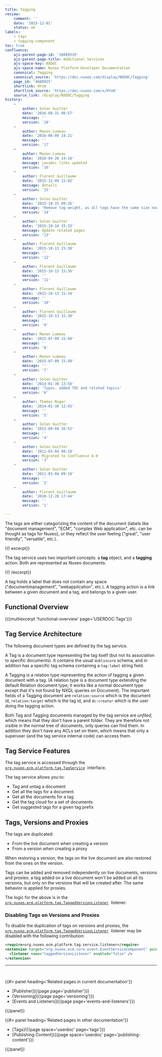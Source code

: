 ```yaml
---
title: Tagging
review:
    comment: ''
    date: '2015-12-01'
    status: ok
labels:
    - tags
    - tagging-component
toc: true
confluence:
    ajs-parent-page-id: '16089319'
    ajs-parent-page-title: Additional Services
    ajs-space-key: NXDOC
    ajs-space-name: Nuxeo Platform Developer Documentation
    canonical: Tagging
    canonical_source: 'https://doc.nuxeo.com/display/NXDOC/Tagging'
    page_id: '4688925'
    shortlink: HYxH
    shortlink_source: 'https://doc.nuxeo.com/x/HYxH'
    source_link: /display/NXDOC/Tagging
history:
    - 
        author: Solen Guitter
        date: '2016-08-31 08:57'
        message: ''
        version: '18'
    - 
        author: Manon Lumeau
        date: '2016-06-09 14:21'
        message: ''
        version: '17'
    - 
        author: Manon Lumeau
        date: '2016-04-20 14:10'
        message: javadoc links updated
        version: '16'
    - 
        author: Florent Guillaume
        date: '2015-12-09 15:02'
        message: details
        version: '15'
    - 
        author: Solen Guitter
        date: '2015-10-15 09:26'
        message: 'Remove tag weight, as all tags have the same size now'
        version: '14'
    - 
        author: Solen Guitter
        date: '2015-10-14 15:33'
        message: Update related pages
        version: '13'
    - 
        author: Florent Guillaume
        date: '2015-10-13 15:38'
        message: ''
        version: '12'
    - 
        author: Florent Guillaume
        date: '2015-10-13 15:36'
        message: ''
        version: '11'
    - 
        author: Florent Guillaume
        date: '2015-10-13 15:34'
        message: ''
        version: '10'
    - 
        author: Florent Guillaume
        date: '2015-10-13 15:30'
        message: ''
        version: '9'
    - 
        author: Manon Lumeau
        date: '2015-07-09 15:49'
        message: ''
        version: '8'
    - 
        author: Manon Lumeau
        date: '2015-07-09 15:49'
        message: ''
        version: '7'
    - 
        author: Solen Guitter
        date: '2014-01-30 13:58'
        message: 'Typos, added TOC and related topics'
        version: '6'
    - 
        author: Thomas Roger
        date: '2014-01-30 12:43'
        message: ''
        version: '5'
    - 
        author: Solen Guitter
        date: '2013-09-04 16:52'
        message: ''
        version: '4'
    - 
        author: Solen Guitter
        date: '2011-03-04 09:18'
        message: Migrated to Confluence 4.0
        version: '3'
    - 
        author: Solen Guitter
        date: '2011-03-04 09:18'
        message: ''
        version: '2'
    - 
        author: Florent Guillaume
        date: '2010-12-28 17:44'
        message: ''
        version: '1'

---
```

The tags are either categorizing the content of the document (labels like "document management", "ECM", "complex Web application", etc. can be thought as tags for Nuxeo), or they reflect the user feeling ("great", "user friendly", "versatile", etc.).

{{! excerpt}}

The tag service uses two important concepts: a **tag** object, and a **tagging** action. Both are represented as Nuxeo documents.

{{! /excerpt}}

A tag holds a label that does not contain any space ("documentmanagement", "webapplication", etc.). A tagging action is a link between a given document and a tag, and belongs to a given user.

## Functional Overview

{{{multiexcerpt 'functional-overview' page='USERDOC:Tags'}}}

## Tag Service Architecture

The following document types are defined by the tag service.

A&nbsp;Tag&nbsp;is a document type representing the tag itself (but not its association to specific documents). It contains the usual&nbsp;`dublincore`&nbsp;schema, and in addition has a specific&nbsp;tag&nbsp;schema containing a&nbsp;`tag:label`&nbsp;string field.

A&nbsp;Tagging&nbsp;is a relation type representing the action of tagging a given document with a tag. (A relation type is a document type extending the default Relation document type; it works like a normal document type except that it's not found by NXQL queries on&nbsp;Document). The important fields of a Tagging document are&nbsp;`relation:source`&nbsp;which is the document id,&nbsp;`relation:target`&nbsp;which is the tag id, and&nbsp;`dc:creator`&nbsp;which is the user doing the tagging action.

Both Tag and Tagging documents managed by the tag service are&nbsp;_unfiled_, which means that they don't have a parent folder. They are therefore not visible in the normal tree of documents, only queries can find them. In addition they don't have any ACLs set on them, which means that only a superuser (and the tag service internal code) can access them.

## Tag Service Features

The tag service is accessed through the&nbsp; [`org.nuxeo.ecm.platform.tag.TagService`](http://community.nuxeo.com/api/nuxeo/8.2/javadoc/org/nuxeo/ecm/platform/tag/TagService.html) &nbsp;interface.

The tag service allows you to:

*   Tag and untag a document
*   Get all the tags for a document
*   Get all the documents for a tag
*   Get the tag cloud for a set of documents
*   Get suggested tags for a given tag prefix

## Tags, Versions and Proxies

The tags are duplicated:

*   From the live document when creating a version
*   From a version when creating a proxy

When restoring a version, the tags on the live document are also restored from the ones on the version.

Tags can be added and removed independently on live documents, versions and proxies: a tag added on a live document won't be added on all its versions, but only on the versions that will be created after. The same behavior is applied for proxies.

The logic for the above is in the&nbsp; [`org.nuxeo.ecm.platform.tag.TaggedVersionListener`](http://community.nuxeo.com/api/nuxeo/8.2/javadoc/org/nuxeo/ecm/platform/tag/TagService.html) &nbsp;listener.

### Disabling Tags on Versions and Proxies

To disable the duplication of tags on versions and proxies, the&nbsp; [`org.nuxeo.ecm.platform.tag.TaggedVersionListener`](http://community.nuxeo.com/api/nuxeo/8.2/javadoc/org/nuxeo/ecm/platform/tag/TaggedVersionListener.html) &nbsp;listener may be disabled with the following contribution:

```xml
<require>org.nuxeo.ecm.platform.tag.service.listener</require>
<extension target="org.nuxeo.ecm.core.event.EventServiceComponent" point="listener">
  <listener name="taggedVersionListener" enabled="false" />
</extension>
```

* * *

&nbsp;

<div class="row" data-equalizer data-equalize-on="medium"><div class="column medium-6">{{#> panel heading='Related pages in current documentation'}}

*   [Publisher]({{page page='publisher'}})
*   [Versioning]({{page page='versioning'}})
*   [Events and Listeners]({{page page='events-and-listeners'}})

{{/panel}}</div><div class="column medium-6">{{#> panel heading='Related pages in other documentation'}}

*   [Tags]({{page space='userdoc' page='tags'}})
*   [Publishing Content]({{page space='userdoc' page='publishing-content'}})

{{/panel}}</div></div>